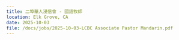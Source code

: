 ```yaml
---
title: 二埠華人浸信會 - 國語牧師
location: Elk Grove, CA
date: 2025-10-03         
file: /docs/jobs/2025-10-03-LCBC Associate Pastor Mandarin.pdf
---
```

